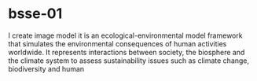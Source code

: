# bsse-01
I create image model it is an ecological-environmental model framework that simulates the environmental consequences of human activities worldwide. It represents interactions between society, the biosphere and the climate system to assess sustainability issues such as climate change, biodiversity and human
